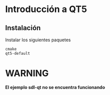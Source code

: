 # Introducción a QT5

## Instalación

Instalar los siguientes paquetes

~~~{.bashrc}
cmake
qt5-default
~~~

# WARNING

**El ejemplo sdl-qt no se encuentra funcionando**